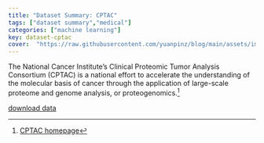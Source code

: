 ```yaml
---
title: "Dataset Summary: CPTAC"
tags: ["dataset summary","medical"]
categories: ["machine learning"]
key: dataset-cptac
cover:  "https://raw.githubusercontent.com/yuanpinz/blog/main/assets/images/posts/cptac-village-cropped.png"
---
```


The National Cancer Institute’s Clinical Proteomic Tumor Analysis Consortium (CPTAC) is a national effort to accelerate the understanding of the molecular basis of cancer through the application of large-scale proteome and genome analysis, or proteogenomics.[^1]







[^1]: [CPTAC homepage](https://proteomics.cancer.gov/programs/cptac)

[download data](https://cptac-data-portal.georgetown.edu/)

